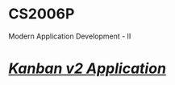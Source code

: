 # CS2006P

Modern Application Development - II

# ***[Kanban v2 Application](https://KANBAN-v2.humanshudg.repl.co)***
